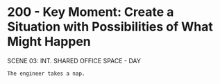 # 200 - Key Moment: Create a Situation with Possibilities of What Might Happen

SCENE 03: INT. SHARED OFFICE SPACE - DAY

```
The engineer takes a nap.
```